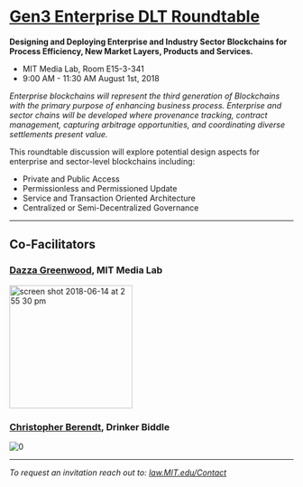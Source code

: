 # [Gen3 Enterprise DLT Roundtable](https://mitmedialab.github.io/Gen3DLT-Roundtable)

**Designing and Deploying Enterprise and Industry Sector Blockchains for Process Efficiency, New Market Layers, Products and Services.**  

* MIT Media Lab, Room E15-3-341 
* 9:00 AM - 11:30 AM August 1st, 2018 

*Enterprise blockchains will represent the third generation of Blockchains with the primary purpose of enhancing business process.  Enterprise and sector chains will be developed where provenance tracking, contract management, capturing arbitrage opportunities, and coordinating diverse settlements present value.*

This roundtable discussion will explore potential design aspects for enterprise and sector-level blockchains including:   

* Private and Public Access 
* Permissionless and Permissioned Update
* Service and Transaction Oriented Architecture
* Centralized or Semi-Decentralized Governance

-------------------------

## Co-Facilitators

### [Dazza Greenwood](http://dazzagreenwood.com), MIT Media Lab

<img width="218" alt="screen shot 2018-06-14 at 2 55 30 pm" src="https://user-images.githubusercontent.com/2357755/41440394-2cb75854-6fe3-11e8-9717-9219b032f410.png">


### [Christopher Berendt](https://www.drinkerbiddle.com/-/media/files/bios/chris-berendt_cv.pdf?la=en), Drinker Biddle

![0](https://user-images.githubusercontent.com/2357755/41440356-0cf404ae-6fe3-11e8-9996-1b8c52389617.jpg)


--------------------------

*To request an invitation reach out to: [law.MIT.edu/Contact](http://law.mit.edu/Contact)*
